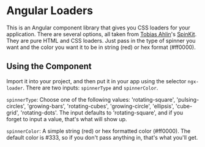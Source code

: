 # Angular Loaders

This is an Angular component library that gives you CSS loaders for your application. There are several options, all
taken from [Tobias Ahlin](https://twitter.com/tobiasahlin)'s [SpinKit](http://tobiasahlin.com/spinkit/). They are pure
HTML and CSS loaders. Just pass in the type of spinner you want and the color you want it to be in string (red) or hex
format (#ff0000).

## Using the Component

Import it into your project, and then put it in your app using the selector `ngx-loader`. There are two inputs:
`spinnerType` and `spinnerColor`.

`spinnerType`: Choose one of the following values: 'rotating-square', 'pulsing-circles', 'growing-bars',
'rotating-cubes', 'growing-circle', 'ellipsis', 'cube-grid', 'rotating-dots'. The input defaults to 'rotating-square',
and if you forget to input a value, that's what will show up.

`spinnerColor`: A simple string (red) or hex formatted color (#ff0000). The default color is #333, so if you don't pass
anything in, that's what you'll get.
